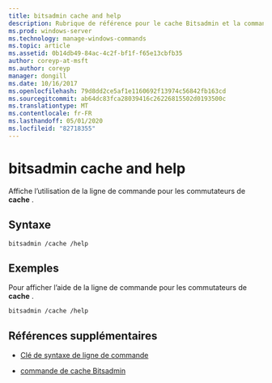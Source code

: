 ```yaml
---
title: bitsadmin cache and help
description: Rubrique de référence pour le cache Bitsadmin et la commande help, qui affiche l’utilisation de la ligne de commande pour les commutateurs de **cache** .
ms.prod: windows-server
ms.technology: manage-windows-commands
ms.topic: article
ms.assetid: 0b14db49-84ac-4c2f-bf1f-f65e13cbfb35
author: coreyp-at-msft
ms.author: coreyp
manager: dongill
ms.date: 10/16/2017
ms.openlocfilehash: 79d8dd2ce5af1e1160692f13974c56842fb163cd
ms.sourcegitcommit: ab64dc83fca28039416c26226815502d0193500c
ms.translationtype: MT
ms.contentlocale: fr-FR
ms.lasthandoff: 05/01/2020
ms.locfileid: "82718355"
---
```

# <a name="bitsadmin-cache-and-help"></a>bitsadmin cache and help

Affiche l’utilisation de la ligne de commande pour les commutateurs de **cache** .

## <a name="syntax"></a>Syntaxe

```
bitsadmin /cache /help
```

## <a name="examples"></a>Exemples

Pour afficher l’aide de la ligne de commande pour les commutateurs de **cache** .

```
bitsadmin /cache /help
```

## <a name="additional-references"></a>Références supplémentaires

- [Clé de syntaxe de ligne de commande](command-line-syntax-key.md)

- [commande de cache Bitsadmin](bitsadmin-cache.md)
